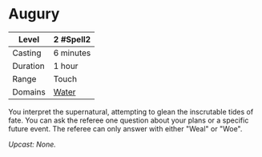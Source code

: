 # Augury

| Level    | 2 #Spell2                                  |
| -------- | ------------------------------------------ |
| Casting  | 6 minutes                                  |
| Duration | 1 hour                                     |
| Range    | Touch                                      |
| Domains  | [Water](../../../Spell%20Domains/Water.md) |

You interpret the supernatural, attempting to glean the inscrutable tides of fate. You can ask the referee one question about your plans or a specific future event. The referee can only answer with either "Weal" or "Woe".


*Upcast: None.*